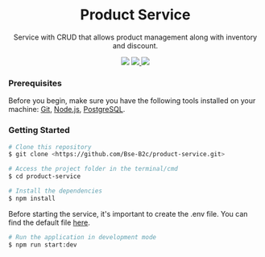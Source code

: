 <h1 style='text-align: center'>Product Service</h1>
<p style='text-align: center'>Service with CRUD that allows product management along with inventory and discount.</p>

<div style='text-align: center'>
<img src="https://img.shields.io/static/v1?label=version&message=v.1.0.0&style=plastic&color=7159c1"/>
<a href='https://github.com/Bse-B2c/product-service/blob/main/LICENSE'><img src="https://img.shields.io/static/v1?label=license&message=MPL 2.0&style=plastic&color=7159c1&"/>
</a>
<a href='https://nodejs.org/en/'><img src="https://img.shields.io/static/v1?label=Node version&message=^14.21.3&style=plastic&color=7159c1&logo=nodedotjs"/>
</a>
</div>

### Prerequisites

Before you begin, make sure you have the following tools installed on your machine:
[Git](https://git-scm.com), [Node.js](https://nodejs.org/en/), [PostgreSQL](https://www.postgresql.org/).

### Getting Started

```bash
# Clone this repository
$ git clone <https://github.com/Bse-B2c/product-service.git>

# Access the project folder in the terminal/cmd
$ cd product-service

# Install the dependencies
$ npm install
```

Before starting the service, it's important to create the .env file. You can find the default file [here](https://github.com/Bse-B2c/product-service/blob/main/.default.env).

```bash
# Run the application in development mode
$ npm run start:dev
```
